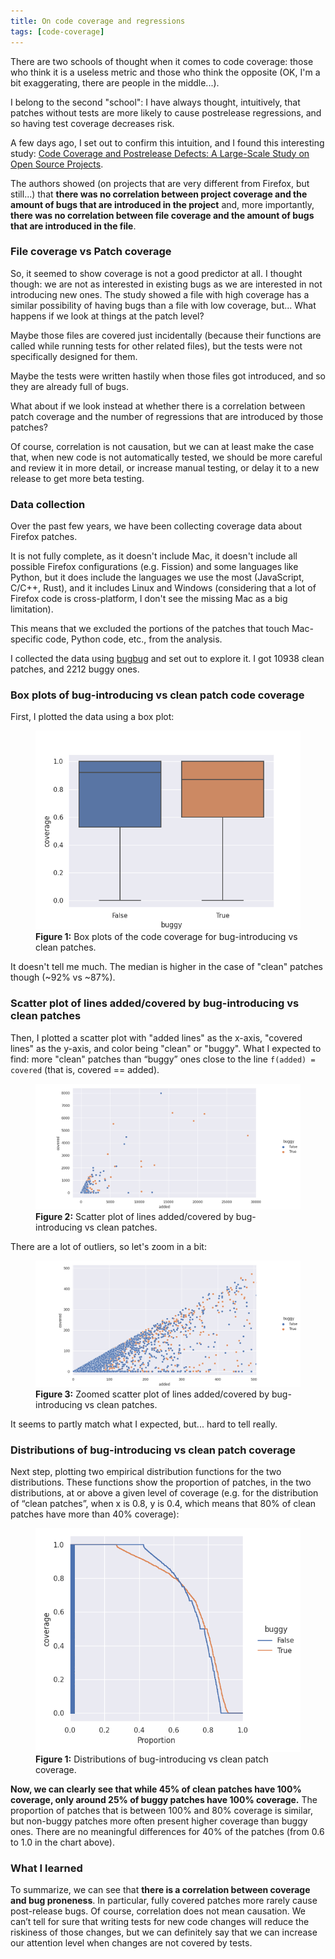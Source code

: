 ```yaml
---
title: On code coverage and regressions
tags: [code-coverage]
---
```


There are two schools of thought when it comes to code coverage: those who think it is a useless metric and those who think the opposite (OK, I'm a bit exaggerating, there are people in the middle...).

I belong to the second "school": I have always thought, intuitively, that patches without tests are more likely to cause postrelease regressions, and so having test coverage decreases risk.

A few days ago, I set out to confirm this intuition, and I found this interesting study: [Code Coverage and Postrelease Defects: A Large-Scale Study on Open Source Projects](https://hal.inria.fr/hal-01653728/document).

The authors showed (on projects that are very different from Firefox, but still...) that **there was no correlation between project coverage and the amount of bugs that are introduced in the project** and, more importantly, **there was no correlation between file coverage and the amount of bugs that are introduced in the file**.

### File coverage vs Patch coverage

So, it seemed to show coverage is not a good predictor at all. I thought though: we are not as interested in existing bugs as we are interested in not introducing new ones. The study showed a file with high coverage has a similar possibility of having bugs than a file with low coverage, but... What happens if we look at things at the patch level?

Maybe those files are covered just incidentally (because their functions are called while running tests for other related files), but the tests were not specifically designed for them.

Maybe the tests were written hastily when those files got introduced, and so they are already full of bugs.

What about if we look instead at whether there is a correlation between patch coverage and the number of regressions that are introduced by those patches?

Of course, correlation is not causation, but we can at least make the case that, when new code is not automatically tested, we should be more careful and review it in more detail, or increase manual testing, or delay it to a new release to get more beta testing.

### Data collection

Over the past few years, we have been collecting coverage data about Firefox patches.

It is not fully complete, as it doesn't include Mac, it doesn't include all possible Firefox configurations (e.g. Fission) and some languages like Python, but it does include the languages we use the most (JavaScript, C/C++, Rust), and it includes Linux and Windows (considering that a lot of Firefox code is cross-platform, I don't see the missing Mac as a big limitation).

This means that we excluded the portions of the patches that touch Mac-specific code, Python code, etc., from the analysis.

I collected the data using [bugbug](https://github.com/mozilla/bugbug) and set out to explore it. I got 10938 clean patches, and 2212 buggy ones.

### Box plots of bug-introducing vs clean patch code coverage

First, I plotted the data using a box plot:
<figure>
  <img src="/assets/coverage_regressions_box_plot.png" alt="Box plots of the code coverage for bug-introducing vs clean patches" />
  <figcaption><b>Figure 1:</b> Box plots of the code coverage for bug-introducing vs clean patches.</figcaption>
</figure>

It doesn't tell me much. The median is higher in the case of "clean" patches though (~92% vs ~87%).

### Scatter plot of lines added/covered by bug-introducing vs clean patches

Then, I plotted a scatter plot with "added lines" as the x-axis, "covered lines" as the y-axis, and color being "clean" or "buggy". What I expected to find: more "clean" patches than “buggy” ones close to the line `f(added) = covered` (that is, covered == added).
<figure>
  <img src="/assets/coverage_regressions_scatter_plot.png" alt="Scatter plot of lines added/covered by bug-introducing vs clean patches" />
  <figcaption><b>Figure 2:</b> Scatter plot of lines added/covered by bug-introducing vs clean patches.</figcaption>
</figure>

There are a lot of outliers, so let's zoom in a bit:
<figure>
  <img src="/assets/coverage_regressions_scatter_plot_zoomed.png" alt="Zoomed scatter plot of lines added/covered by bug-introducing vs clean patches" />
  <figcaption><b>Figure 3:</b> Zoomed scatter plot of lines added/covered by bug-introducing vs clean patches.</figcaption>
</figure>

It seems to partly match what I expected, but... hard to tell really.

### Distributions of bug-introducing vs clean patch coverage

Next step, plotting two empirical distribution functions for the two distributions. These functions show the proportion of patches, in the two distributions, at or above a given level of coverage (e.g. for the distribution of “clean patches”, when x is 0.8, y is 0.4, which means that 80% of clean patches have more than 40% coverage):
<figure>
  <img src="/assets/coverage_regressions_empirical_distribution_function.png" alt="Distributions of bug-introducing vs clean patch coverage" />
  <figcaption><b>Figure 1:</b> Distributions of bug-introducing vs clean patch coverage.</figcaption>
</figure>

**Now, we can clearly see that while 45% of clean patches have 100% coverage, only around 25% of buggy patches have 100% coverage.**
The proportion of patches that is between 100% and 80% coverage is similar, but non-buggy patches more often present higher coverage than buggy ones.
There are no meaningful differences for 40% of the patches (from 0.6 to 1.0 in the chart above).

### What I learned

To summarize, we can see that **there is a correlation between coverage and bug proneness**. In particular, fully covered patches more rarely cause post-release bugs.
Of course, correlation does not mean causation. We can’t tell for sure that writing tests for new code changes will reduce the riskiness of those changes, but we can definitely say that we can increase our attention level when changes are not covered by tests.